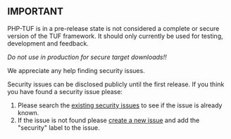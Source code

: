 ## IMPORTANT
PHP-TUF is in a pre-release state is not considered a complete or secure version of the TUF framework.
It should only currently be used for testing, development and feedback.

*Do not use in production for secure target downloads!!*

We appreciate any help finding security issues.

Security issues can be disclosed publicly until the first release. 
If you think you have found a security issue please:
1. Please search the [existing security issues](https://github.com/php-tuf/php-tuf/issues?q=is%3Aissue+is%3Aopen+security) to see if the issue is already known.
2. If the issue is not found please [create a new issue](https://github.com/php-tuf/php-tuf/issues/new) and add the "security" label to the issue. 
